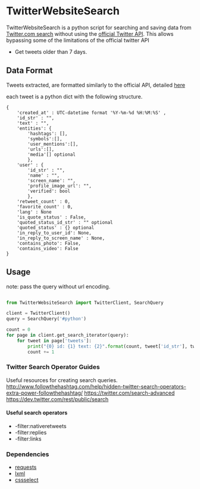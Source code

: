 # TwitterWebsiteSearch 

TwitterWebsiteSearch is a python script for searching and saving data from [Twitter.com search](https://twitter.com/search-home) without using the [official Twitter API](https://dev.twitter.com/rest/public/search). 
This allows bypassing some of the limitations of the official twitter API

* Get tweets older than 7 days. 

## Data Format
Tweets extracted, are formatted similarly to the official API, detailed [here](https://dev.twitter.com/overview/api/tweets)

each tweet is a python dict with the following structure.
```
{
	'created_at' : UTC-datetime format '%Y-%m-%d %H:%M:%S' ,
	'id_str' : "",
	'text' : "",
	'entities': {
		'hashtags': [],
		'symbols':[],
		'user_mentions':[],
		'urls':[],
		'media'[] optional
		},
	'user' : {
		'id_str' : "",
		'name' : "",
		'screen_name': "",
		'profile_image_url': "",
		'verified': bool
		},
	'retweet_count' : 0,
	'favorite_count' : 0,
	'lang' : None
	'is_quote_status' : False,
	'quoted_status_id_str' : "" optional
	'quoted_status' : {} optional
	'in_reply_to_user_id': None,
	'in_reply_to_screen_name' : None,
	'contains_photo': False,
	'contains_video': False
}
```
## Usage
note: pass the query without url encoding.
```python

from TwitterWebsiteSearch import TwitterClient, SearchQuery

client = TwitterClient()
query = SearchQuery('#python')

count = 0
for page in client.get_search_iterator(query):
    for tweet in page['tweets']:
        print("{0} id: {1} text: {2}".format(count, tweet['id_str'], tweet['text']))
        count += 1
```


### Twitter Search Operator Guides

Useful resources for creating search queries.
http://www.followthehashtag.com/help/hidden-twitter-search-operators-extra-power-followthehashtag/
https://twitter.com/search-advanced
https://dev.twitter.com/rest/public/search

#### Useful search operators

* -filter:nativeretweets 
* -filter:replies 
* -filter:links

### Dependencies 

* [requests](http://docs.python-requests.org)
* [lxml](http://lxml.de/index.html)
* [cssselect](https://pythonhosted.org/cssselect/)
